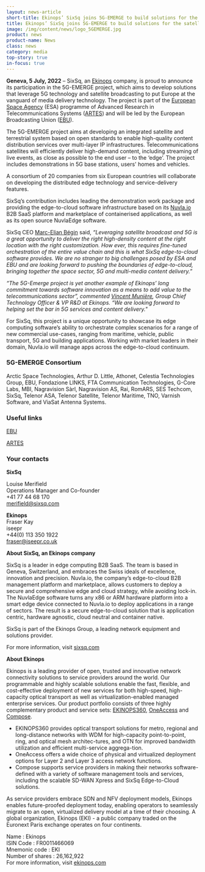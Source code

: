 ```yaml
---
layout: news-article
short-title: Ekinops’ SixSq joins 5G-EMERGE to build solutions for the satellite-enabled 5G media market
title: Ekinops’ SixSq joins 5G-EMERGE to build solutions for the satellite-enabled 5G media market
image: /img/content/news/logo_5GEMERGE.jpg
product: news
product-name: News
class: news
category: media
top-story: true
in-focus: true
---
```


**Geneva, 5 July, 2022** – SixSq, an [Ekinops](https://www.ekinops.com/) company, is proud to announce its participation in the 5G-EMERGE project, which aims to develop solutions that leverage 5G technology and satellite broadcasting to put Europe at the vanguard of media delivery technology. The project is part of the [European Space Agency](https://www.esa.int/) (ESA) programme of Advanced Research in Telecommunications Systems ([ARTES](https://www.esa.int/Applications/Telecommunications_Integrated_Applications/ARTES/About_ARTES)) and will be led by the European Broadcasting Union ([EBU](https://www.ebu.ch/home)).

The 5G-EMERGE project aims at developing an integrated satellite and terrestrial system based on open standards to enable high-quality content distribution services over multi-layer IP infrastructures. Telecommunications satellites will efficiently deliver high-demand content, including streaming of live events, as close as possible to the end user – to the ‘edge’. The project includes demonstrations in 5G base stations, users' homes and vehicles. 

A consortium of 20 companies from six European countries will collaborate on developing the distributed edge technology and service-delivery features. 

SixSq’s contribution includes leading the demonstration work package and providing the edge-to-cloud software infrastructure based on its [Nuvla.io](https://nuvla.io/) B2B SaaS platform and marketplace of containerised applications, as well as its open source NuvlaEdge software.

SixSq CEO [Marc-Elian Bégin](https://www.linkedin.com/in/mebster/) said, _“Leveraging satellite broadcast and 5G is a great opportunity to deliver the right high-density content at the right location with the right customization. How ever, this requires fine-tuned orchestration of the entire value chain and this is what SixSq edge-to-cloud software provides. We are no stranger to big challenges posed by ESA and EBU and are looking forward to pushing the boundaries of edge-to-cloud, bringing together the space sector, 5G and multi-media content delivery.”_

_“The 5G-Emerge project is yet another example of Ekinops’ long commitment towards software innovation as a means to add value to the telecommunications sector”, commented [Vincent Munière](https://www.linkedin.com/in/muniere/), Group Chief Technology Officer & VP R&D at Ekinops. “We are looking forward to helping set the bar in 5G services and content delivery."_

For SixSq, this project is a unique opportunity to showcase its edge computing software’s ability to orchestrate complex scenarios for a range of new commercial use-cases, ranging from maritime, vehicle, public transport, 5G and building applications.  Working with market leaders in their domain, Nuvla.io will manage apps across the edge-to-cloud continuum.

### 5G-EMERGE Consortium

Arctic Space Technologies, Arthur D. Little, Athonet, Celestia Technologies Group, EBU, Fondazione LINKS, FTA Communication Technologies, G-Core Labs, MBI, Nagravision Sàrl, Nagravision AS, Rai, RomARS, SES Techcom, SixSq, Telenor ASA, Telenor Satellite, Telenor Maritime, TNO, Varnish Software, and ViaSat Antenna Systems.

### Useful links

[EBU](https://www.ebu.ch/home)

[ARTES](https://www.esa.int/Applications/Telecommunications_Integrated_Applications/ARTES/About_ARTES)



### Your contacts

**SixSq**

Louise Merifield
<br/>
Operations Manager and Co-founder
<br/>
+41 77 44 68 170
<br/>
<merifield@sixsq.com>

**Ekinops**
<br/>
Fraser Kay
<br/>
iseepr
<br/>
+44(0) 113 350 1922
<br/>
<fraser@iseepr.co.uk>

**About SixSq, an Ekinops company**

SixSq is a leader in edge computing B2B SaaS. The team is based in Geneva, Switzerland, and embraces the Swiss ideals of excellence, innovation and precision. Nuvla.io, the company’s edge-to-cloud B2B management platform and marketplace, allows customers to deploy a secure and comprehensive edge and cloud strategy, while avoiding lock-in. The NuvlaEdge software turns any x86 or ARM hardware platform into a smart edge device connected to Nuvla.io to deploy applications in a range of sectors. The result is a secure edge-to-cloud solution that is application centric, hardware agnostic, cloud neutral and container native.

SixSq is part of the Ekinops Group, a leading network equipment and solutions provider.

For more information, visit [sixsq.com](https://sixsq.com/)


**About Ekinops**

Ekinops is a leading provider of open, trusted and innovative network connectivity solutions to service providers around the world. Our programmable and highly scalable solutions enable the fast, flexible, and cost-effective deployment of new services for both high-speed, high-capacity optical transport as well as virtualization-enabled managed enterprise services. 
Our product portfolio consists of three highly complementary product and service sets: [EKINOPS360](https://www.ekinops.com/products-services/products/ekinops360), [OneAccess](https://www.ekinops.com/products-services/products/oneaccess) and [Compose](https://www.ekinops.com/products-services/products/compose).

- EKINOPS360 provides optical transport solutions for metro, regional and long-distance networks with WDM for high-capacity point-to-point, ring, and optical mesh architec-tures, and OTN for improved bandwidth utilization and efficient multi-service aggrega-tion.
- OneAccess offers a wide choice of physical and virtualized deployment options for Layer 2 and Layer 3 access network functions.
- Compose supports service providers in making their networks software-defined with a variety of software management tools and services, including the scalable SD-WAN Xpress and SixSq Edge-to-Cloud solutions.

As service providers embrace SDN and NFV deployment models, Ekinops enables future-proofed deployment today, enabling operators to seamlessly migrate to an open, virtualized delivery model at a time of their choosing.
A global organization, Ekinops (EKI) - a public company traded on the Euronext Paris exchange operates on four continents.

Name : Ekinops
<br/>
ISIN Code : FR0011466069
<br/>
Mnemonic code : EKI
<br/>
Number of shares : 26,162,922
<br/>
For more information, visit [ekinops.com](http://www.ekinops.com/)  






